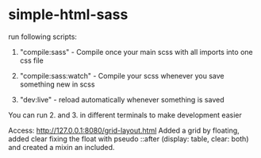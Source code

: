 # simple-html-sass

run following scripts:
1. "compile:sass" - Compile once your main scss with all imports into one css file

2. "compile:sass:watch" - Compile your scss whenever you save something new in scss

3. "dev:live" - reload automatically whenever something is saved

You can run 2. and 3. in different terminals to make development easier

Access: http://127.0.0.1:8080/grid-layout.html
Added a grid by floating, added clear fixing the float with pseudo ::after (display: table, clear: both) and created a mixin an included.